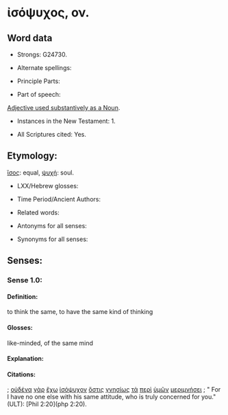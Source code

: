 # ἰσόψυχος, ον.

<!-- Status: S3=NeedsReview -->
<!-- Lexica used for edits: BDAG, LN, FFM, A-S  -->

## Word data

* Strongs: G24730.

* Alternate spellings:

* Principle Parts: 

* Part of speech: 

[Adjective used substantively as a Noun](http://ugg.readthedocs.io/en/latest/noun_substantive_adj.html).

* Instances in the New Testament: 1.

* All Scriptures cited: Yes.

## Etymology: 

[ἴσος](../G24700/01.md): equal, [ψυχή](../G55900/01.md): soul.

* LXX/Hebrew glosses: 

* Time Period/Ancient Authors: 

* Related words: 

* Antonyms for all senses:

* Synonyms for all senses: 

## Senses:

### Sense  1.0: 

#### Definition: 

to think the same, to have the same kind of thinking

#### Glosses: 

like-minded, of the same mind

#### Explanation: 

#### Citations: 

; [οὐδένα](../G37620/01.md) [γὰρ](../G10630/01.md) [ἔχω](../G21920/01.md) [ἰσόψυχον](../G24730/01.md) [ὅστις](../G37480/01.md) [γνησίως](../G11040/01.md) [τὰ](../G35880/01.md) [περὶ](../G40120/01.md) [ὑμῶν](../G47710/01.md) [μεριμνήσει](../G33090/01.md)
; " For I have no one else with his same attitude, who is truly concerned for you." (ULT): 
[Phil 2:20](php 2:20).
